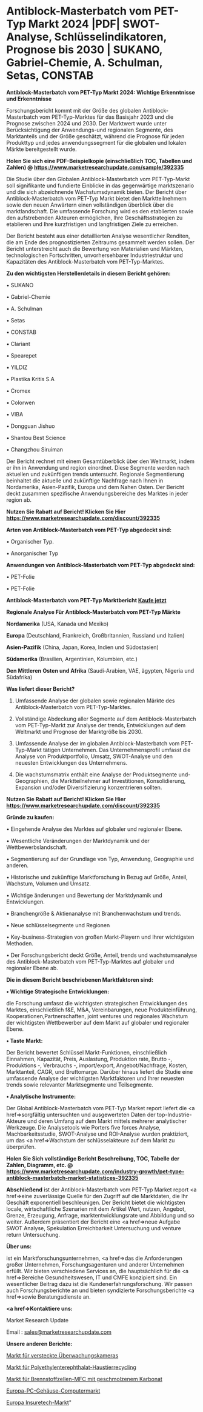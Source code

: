 # Antiblock-Masterbatch vom PET-Typ Markt 2024 |PDF| SWOT-Analyse, Schlüsselindikatoren, Prognose bis 2030 | SUKANO, Gabriel-Chemie, A. Schulman, Setas, CONSTAB

<strong>Antiblock-Masterbatch vom PET-Typ Markt 2024: Wichtige Erkenntnisse und Erkenntnisse</strong>

Forschungsbericht kommt mit der Größe des globalen Antiblock-Masterbatch vom PET-Typ-Marktes für das Basisjahr 2023 und die Prognose zwischen 2024 und 2030. Der Marktwert wurde unter Berücksichtigung der Anwendungs-und regionalen Segmente, des Marktanteils und der Größe geschätzt, während die Prognose für jeden Produkttyp und jedes anwendungssegment für die globalen und lokalen Märkte bereitgestellt wurde.

<strong>Holen Sie sich eine PDF-Beispielkopie (einschließlich TOC, Tabellen und Zahlen) @
</strong><strong><a href=https://www.marketresearchupdate.com/sample/392335><strong>https://www.marketresearchupdate.com/sample/392335</u></font></a></strong></strong>

Die Studie über den Globalen Antiblock-Masterbatch vom PET-Typ-Markt soll signifikante und fundierte Einblicke in das gegenwärtige marktszenario und die sich abzeichnende Wachstumsdynamik bieten. Der Bericht über Antiblock-Masterbatch vom PET-Typ Markt bietet den Marktteilnehmern sowie den neuen Anwärtern einen vollständigen überblick über die marktlandschaft. Die umfassende Forschung wird es den etablierten sowie den aufstrebenden Akteuren ermöglichen, Ihre Geschäftsstrategien zu etablieren und Ihre kurzfristigen und langfristigen Ziele zu erreichen.

Der Bericht besteht aus einer detaillierten Analyse wesentlicher Renditen, die am Ende des prognostizierten Zeitraums gesammelt werden sollen. Der Bericht unterstreicht auch die Bewertung von Materialien und Märkten, technologischen Fortschritten, unvorhersehbarer Industriestruktur und Kapazitäten des Antiblock-Masterbatch vom PET-Typ-Marktes.

<strong>Zu den wichtigsten Herstellerdetails in diesem Bericht gehören:</strong>

• SUKANO

• Gabriel-Chemie

• A. Schulman

• Setas

• CONSTAB

• Clariant

• Spearepet

• YILDIZ

• Plastika Kritis S.A

• Cromex

• Colorwen

• VIBA

• Dongguan Jishuo

• Shantou Best Science

• Changzhou Siruiman

Der Bericht rechnet mit einem Gesamtüberblick über den Weltmarkt, indem er ihn in Anwendung und region einordnet. Diese Segmente werden nach aktuellen und zukünftigen trends untersucht. Regionale Segmentierung beinhaltet die aktuelle und zukünftige Nachfrage nach Ihnen in Nordamerika, Asien-Pazifik, Europa und dem Nahen Osten. Der Bericht deckt zusammen spezifische Anwendungsbereiche des Marktes in jeder region ab.

<strong>Nutzen Sie Rabatt auf Bericht! Klicken Sie Hier
</strong><strong><a href=https://www.marketresearchupdate.com/discount/392335>https://www.marketresearchupdate.com/discount/392335</b></u></font></strong></a>

<strong>Arten von Antiblock-Masterbatch vom PET-Typ abgedeckt sind:</strong>

• Organischer Typ.

• Anorganischer Typ

<strong>Anwendungen von Antiblock-Masterbatch vom PET-Typ abgedeckt sind:</strong>

• PET-Folie

• PET-Folie

<strong>Antiblock-Masterbatch vom PET-Typ Marktbericht <a href=https://www.marketresearchupdate.com/buynow/392335>Kaufe jetzt</a></strong>

<strong>Regionale Analyse Für Antiblock-Masterbatch vom PET-Typ Märkte</strong>

<strong>Nordamerika</strong> (USA, Kanada und Mexiko)

<strong>Europa</strong> (Deutschland, Frankreich, Großbritannien, Russland und Italien)

<strong>Asien-Pazifik</strong> (China, Japan, Korea, Indien und Südostasien)

<strong>Südamerika</strong> (Brasilien, Argentinien, Kolumbien, etc.)

<strong>Den Mittleren</strong> <strong>Osten und Afrika</strong> (Saudi-Arabien, VAE, ägypten, Nigeria und Südafrika)

<strong>Was liefert dieser Bericht?</strong>

1. Umfassende Analyse der globalen sowie regionalen Märkte des Antiblock-Masterbatch vom PET-Typ-Marktes.

2. Vollständige Abdeckung aller Segmente auf dem Antiblock-Masterbatch vom PET-Typ-Markt zur Analyse der trends, Entwicklungen auf dem Weltmarkt und Prognose der Marktgröße bis 2030.

3. Umfassende Analyse der im globalen Antiblock-Masterbatch vom PET-Typ-Markt tätigen Unternehmen. Das Unternehmensprofil umfasst die Analyse von Produktportfolio, Umsatz, SWOT-Analyse und den neuesten Entwicklungen des Unternehmens.

4. Die wachstumsmatrix enthält eine Analyse der Produktsegmente und-Geographien, die Marktteilnehmer auf Investitionen, Konsolidierung, Expansion und/oder Diversifizierung konzentrieren sollten.

<strong>Nutzen Sie Rabatt auf Bericht! Klicken Sie Hier
</strong><strong><a href=https://www.marketresearchupdate.com/discount/392335>https://www.marketresearchupdate.com/discount/392335</b></u></font></strong></a>

<strong>Gründe zu kaufen:</strong>

• Eingehende Analyse des Marktes auf globaler und regionaler Ebene.

• Wesentliche Veränderungen der Marktdynamik und der Wettbewerbslandschaft.

• Segmentierung auf der Grundlage von Typ, Anwendung, Geographie und anderen.

• Historische und zukünftige Marktforschung in Bezug auf Größe, Anteil, Wachstum, Volumen und Umsatz.

• Wichtige änderungen und Bewertung der Marktdynamik und Entwicklungen.

• Branchengröße &amp; Aktienanalyse mit Branchenwachstum und trends.

• Neue schlüsselsegmente und Regionen

• Key-business-Strategien von großen Markt-Playern und Ihrer wichtigsten Methoden.

• Der Forschungsbericht deckt Größe, Anteil, trends und wachstumsanalyse des Antiblock-Masterbatch vom PET-Typ-Marktes auf globaler und regionaler Ebene ab.

<strong>Die in diesem Bericht beschriebenen Marktfaktoren sind:</strong>

<strong>• Wichtige Strategische Entwicklungen:</strong>

die Forschung umfasst die wichtigsten strategischen Entwicklungen des Marktes, einschließlich f&amp;E, M&amp;A, Vereinbarungen, neue Produkteinführung, Kooperationen,Partnerschaften, joint ventures und regionales Wachstum der wichtigsten Wettbewerber auf dem Markt auf globaler und regionaler Ebene.

<strong>• Taste Markt:</strong>

Der Bericht bewertet Schlüssel Markt-Funktionen, einschließlich Einnahmen, Kapazität, Preis, Auslastung, Produktion rate, Brutto -, Produktions -, Verbrauchs -, import/export, Angebot/Nachfrage, Kosten, Marktanteil, CAGR, und Bruttomarge. Darüber hinaus liefert die Studie eine umfassende Analyse der wichtigsten Marktfaktoren und Ihrer neuesten trends sowie relevanter Marktsegmente und Teilsegmente.

<strong>• Analytische Instrumente:</strong>

Der Global Antiblock-Masterbatch vom PET-Typ Market report liefert die <a href=>sorgf</a>ältig untersuchten und ausgewerteten Daten der top-Industrie-Akteure und deren Umfang auf dem Markt mittels mehrerer analytischer Werkzeuge. Die Analysetools wie Porters five forces Analyse, Machbarkeitsstudie, SWOT-Analyse und ROI-Analyse wurden praktiziert, um das <a href=>Wachstum</a> der schlüsselakteure auf dem Markt zu überprüfen.

<strong>Holen Sie Sich vollständige Bericht Beschreibung, TOC, Tabelle der Zahlen, Diagramm, etc. @ </strong><strong><a href=https://www.marketresearchupdate.com/industry-growth/pet-type-antiblock-masterbatch-market-statistices-392335>https://www.marketresearchupdate.com/industry-growth/pet-type-antiblock-masterbatch-market-statistices-392335</a></font></strong>

<strong>Abschließend</strong> ist der Antiblock-Masterbatch vom PET-Typ Market report <a href=>eine</a> zuverlässige Quelle für den Zugriff auf die Marktdaten, die Ihr Geschäft exponentiell beschleunigen. Der Bericht bietet die wichtigsten locale, wirtschaftliche Szenarien mit dem Artikel Wert, nutzen, Angebot, Grenze, Erzeugung, Anfrage, marktentwicklungsrate und Abbildung und so weiter. Außerdem präsentiert der Bericht eine <a href=>neue</a> Aufgabe SWOT Analyse, Spekulation Erreichbarkeit Untersuchung und venture return Untersuchung.

<strong>Über uns:</strong>

 ist ein Marktforschungsunternehmen, <a href=>das</a> die Anforderungen großer Unternehmen, Forschungsagenturen und anderer Unternehmen erfüllt. Wir bieten verschiedene Services an, die hauptsächlich für die <a href=>Bereiche</a> Gesundheitswesen, IT und CMFE konzipiert sind. Ein wesentlicher Beitrag dazu ist die Kundenerfahrungsforschung. Wir passen auch Forschungsberichte an und bieten syndizierte Forschungsberichte <a href=>sowie</a> Beratungsdienste an.

<strong><a href=>Kontaktiere uns:</a></strong>

Market Research Update

Email : sales@marketresearchupdate.com

<strong>Unsere anderen Berichte:</strong>

<a href=https://www.linkedin.com/pulse/hidden-security-camera-market-2023-2029-in-depth>Markt für versteckte Überwachungskameras</a>

<a href=https://www.linkedin.com/pulse/polyethylene-terephthalate-pet-recycling-market-1f>Markt für Polyethylenterephthalat-Haustierrecycling</a>

<a href=https://www.linkedin.com/pulse/molten-carbonate-fuel-cell-mcfc-market-report-2023-top>Markt für Brennstoffzellen-MFC mit geschmolzenem Karbonat</a>

<a href=https://www.linkedin.com/pulse/europe-pc-cases-computer-market-size-analysis>Europa-PC-Gehäuse-Computermarkt</a>

<a href=https://www.linkedin.com/pulse/europe-insuretech-market-expecting-outstanding-growth-yzh2f/>Europa Insuretech-Markt</a>"

